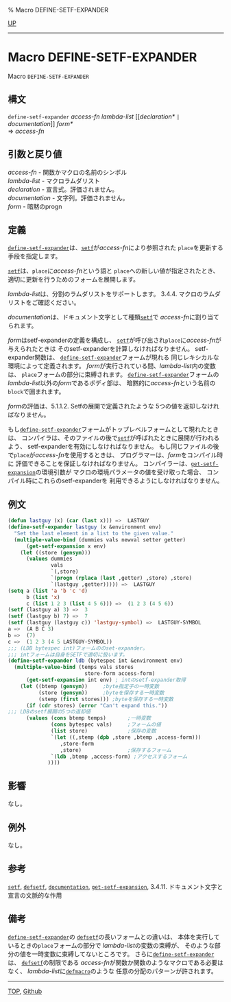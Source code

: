 % Macro DEFINE-SETF-EXPANDER

[UP](5.3.html)  

---

# Macro **DEFINE-SETF-EXPANDER**


Macro `DEFINE-SETF-EXPANDER`


## 構文

`define-setf-expander` *access-fn* *lambda-list*
 [[*declaration\** `|` *documentation*]] *form\**  
=> *access-fn*


## 引数と戻り値

*access-fn* - 関数かマクロの名前のシンボル  
*lambda-list* - マクロラムダリスト  
*declaration* - 宣言式。評価されません。  
*documentation* - 文字列。評価されません。  
*form* - 暗黙のprogn


## 定義

[`define-setf-expander`](5.3.define-setf-expander.html)は、[`setf`](5.3.setf.html)が*access-fn*により参照された
`place`を更新する手段を指定します。

[`setf`](5.3.setf.html)は、`place`に*access-fn*という語と
`place`への新しい値が指定されたとき、
適切に更新を行うためのフォームを展開します。

*lambda-list*は、分割のラムダリストをサポートします。
3.4.4. マクロのラムダリストをご確認ください。

*documentation*は、ドキュメント文字として種類[`setf`](25.2.documentation.html)で
*access-fn*に割り当てられます。

*form*はsetf-expanderの定義を構成し、
[`setf`](5.3.setf.html)が呼び出され`place`に*access-fn*が与えられたときは
そのsetf-expanderを計算しなければなりません。
setf-expander関数は、
[`define-setf-expander`](5.3.define-setf-expander.html)フォームが現れる
同じレキシカルな環境によって定義されます。
*form*が実行されている間、*lambda-list*内の変数は、
`place`フォームの部分に束縛されます。
[`define-setf-expander`](5.3.define-setf-expander.html)フォームの
*lambda-list*以外の*form*であるボディ部は、
暗黙的に*access-fn*という名前の`block`で囲まれます。

*form*の評価は、5.1.1.2. Setfの展開で定義されたような
5つの値を返却しなければなりません。

もし[`define-setf-expander`](5.3.define-setf-expander.html)フォームがトップレベルフォームとして現れたときは、
コンパイラは、そのファイルの後で[`setf`](5.3.setf.html)が呼ばれたときに展開が行われるよう、
setf-expanderを有効にしなければなりません。
もし同じファイルの後で`place`が*access-fn*を使用するときは、
プログラマーは、*form*をコンパイル時に
評価できることを保証しなければなりません。
コンパイラーは、[`get-setf-expansion`](5.3.get-setf-expansion.html)の環境引数が
マクロの環境パラメータの値を受け取った場合、
コンパイル時にこれらのsetf-expanderを
利用できるようにしなければなりません。


## 例文

```lisp
(defun lastguy (x) (car (last x))) =>  LASTGUY
(define-setf-expander lastguy (x &environment env)
  "Set the last element in a list to the given value."
  (multiple-value-bind (dummies vals newval setter getter)
      (get-setf-expansion x env)
    (let ((store (gensym)))
      (values dummies
              vals
              `(,store)
              `(progn (rplaca (last ,getter) ,store) ,store)
              `(lastguy ,getter))))) =>  LASTGUY
(setq a (list 'a 'b 'c 'd)
      b (list 'x)
      c (list 1 2 3 (list 4 5 6))) =>  (1 2 3 (4 5 6))
(setf (lastguy a) 3) =>  3
(setf (lastguy b) 7) =>  7
(setf (lastguy (lastguy c)) 'lastguy-symbol) =>  LASTGUY-SYMBOL
a =>  (A B C 3)
b =>  (7)
c =>  (1 2 3 (4 5 LASTGUY-SYMBOL))
;;; (LDB bytespec int)フォームののset-expander。
;;; intフォームは自身をSETFで適切に扱います。
(define-setf-expander ldb (bytespec int &environment env)
  (multiple-value-bind (temps vals stores
                         store-form access-form)
      (get-setf-expansion int env) ; intのsetf-expander取得
    (let ((btemp (gensym))     ;byte指定子の一時変数
          (store (gensym))     ;byteを保存する一時変数
          (stemp (first stores))) ;byteを保存する一時変数
      (if (cdr stores) (error "Can't expand this."))
;;; LDBのsetf展開の5つの返却値
      (values (cons btemp temps)       ;一時変数
              (cons bytespec vals)     ;フォームの値
              (list store)             ;保存の変数
              `(let ((,stemp (dpb ,store ,btemp ,access-form)))
                 ,store-form
                 ,store)               ;保存するフォーム
              `(ldb ,btemp ,access-form) ;アクセスするフォーム
             ))))
```


## 影響

なし。


## 例外

なし。


## 参考

[`setf`](5.3.setf.html),
[`defsetf`](5.3.defsetf.html),
[`documentation`](25.2.documentation.html),
[`get-setf-expansion`](5.3.get-setf-expansion.html),
3.4.11. ドキュメント文字と宣言の文脈的な作用


## 備考

[`define-setf-expander`](5.3.define-setf-expander.html)の
[`defsetf`](5.3.defsetf.html)の長いフォームとの違いは、
本体を実行しているときの`place`フォームの部分で
*lambda-list*の変数の束縛が、
そのような部分の値を一時変数に束縛してないところです。
さらに[`define-setf-expander`](5.3.define-setf-expander.html)は、
[`defsetf`](5.3.defsetf.html)の制限である
*access-fn*が関数か関数のようなマクロである必要はなく、
*lambda-list*に[`defmacro`](3.8.defmacro.html)のような
任意の分配のパターンが許されます。


---
[TOP](index.html),  [Github](https://github.com/nptcl/npt-japanese)

